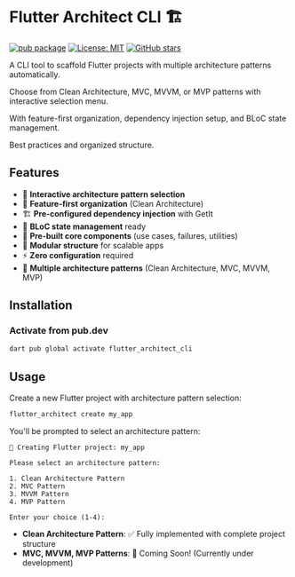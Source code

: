 # Flutter Architect CLI 🏗️


[![pub package](https://img.shields.io/pub/v/flutter_architect_cli.svg)](https://pub.dev/packages/flutter_architect_cli)
[![License: MIT](https://img.shields.io/badge/License-MIT-yellow.svg)](https://opensource.org/licenses/MIT)
[![GitHub stars](https://img.shields.io/github/stars/Nader15/flutter_architect_cli.svg?style=social)](https://github.com/Nader15/flutter_architect_cli/stargazers)



A CLI tool to scaffold Flutter projects with multiple architecture patterns automatically.

Choose from Clean Architecture, MVC, MVVM, or MVP patterns with interactive selection menu.

With feature-first organization, dependency injection setup, and BLoC state management.

Best practices and organized structure.

## Features

- 🚀 **Interactive architecture pattern selection**
- 📁 **Feature-first organization** (Clean Architecture)
- 🏗️ **Pre-configured dependency injection** with GetIt
- 🔄 **BLoC state management** ready
- 📝 **Pre-built core components** (use cases, failures, utilities)
- 🎯 **Modular structure** for scalable apps
- ⚡ **Zero configuration** required
- 🎨 **Multiple architecture patterns** (Clean Architecture, MVC, MVVM, MVP)

## Installation

### Activate from pub.dev

```bash
dart pub global activate flutter_architect_cli
```

## Usage

Create a new Flutter project with architecture pattern selection:

```bash
flutter_architect create my_app
```

You'll be prompted to select an architecture pattern:

```
🚀 Creating Flutter project: my_app

Please select an architecture pattern:

1. Clean Architecture Pattern
2. MVC Pattern
3. MVVM Pattern
4. MVP Pattern

Enter your choice (1-4):
```

- **Clean Architecture Pattern**: ✅ Fully implemented with complete project structure
- **MVC, MVVM, MVP Patterns**: 🚧 Coming Soon! (Currently under development)